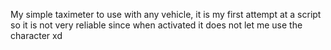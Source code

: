 My simple taximeter to use with any vehicle, it is my first attempt at a script so it is not very reliable since when activated it does not let me use the character xd
